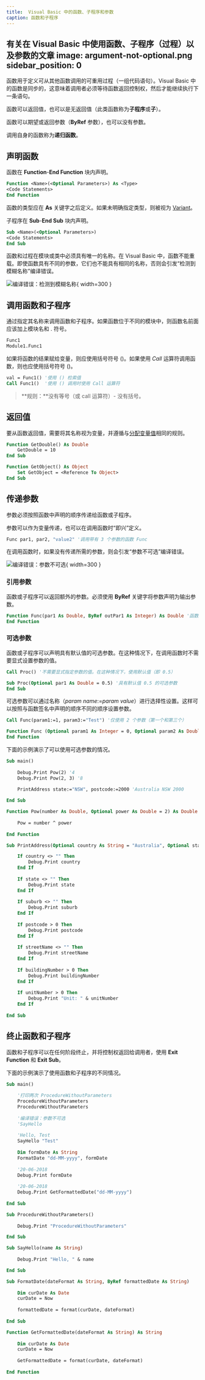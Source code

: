 ```yaml
---
title:  Visual Basic 中的函数、子程序和参数
caption: 函数和子程序
---
```

 有关在 Visual Basic 中使用函数、子程序（过程）以及参数的文章
image: argument-not-optional.png
sidebar_position: 0
---
函数用于定义可从其他函数调用的可重用过程（一组代码语句）。Visual Basic 中的函数是同步的，这意味着调用者必须等待函数返回控制权，然后才能继续执行下一条语句。

函数可以返回值，也可以是无返回值（此类函数称为**子程序**或**子**）。

函数可以期望或返回参数（**ByRef** 参数），也可以没有参数。

调用自身的函数称为**递归函数**。

## 声明函数

函数在 **Function**-**End Function** 块内声明。

~~~ vb
Function <Name>(<Optional Parameters>) As <Type>
<Code Statements>
End Function
~~~

函数的类型应在 **As** 关键字之后定义。如果未明确指定类型，则被视为 [Variant](/docs/codestack/visual-basic/variables/standard-types#variant)。

子程序在 **Sub**-**End Sub** 块内声明。

~~~ vb
Sub <Name>(<Optional Parameters>)
<Code Statements>
End Sub
~~~

函数和过程在模块或类中必须具有唯一的名称。在 Visual Basic 中，函数不能重载。即使函数具有不同的参数，它们也不能具有相同的名称，否则会引发“检测到模糊名称”编译错误。

![编译错误：检测到模糊名称](ambiguous-name-detected.png){ width=300 }

## 调用函数和子程序

通过指定其名称来调用函数和子程序。如果函数位于不同的模块中，则函数名前面应该加上模块名和 . 符号。

~~~ vb
Func1
Module1.Func1
~~~

如果将函数的结果赋给变量，则应使用括号符号 ()。如果使用 *Call* 运算符调用函数，则也应使用括号符号 ()。

~~~ vb
val = Func1() '使用 () 检索值
Call Func1()  '使用 () 调用时使用 Call 运算符
~~~

> **规则：**没有等号（或 call 运算符）- 没有括号。

## 返回值

要从函数返回值，需要将其名称视为变量，并遵循与[分配变量值](/docs/codestack/visual-basic/variables/)相同的规则。

~~~ vb
Function GetDouble() As Double
    GetDouble = 10
End Sub

Function GetObject() As Object
    Set GetObject = <Reference To Object>
End Sub
~~~

## 传递参数

参数必须按照函数中声明的顺序传递给函数或子程序。

参数可以作为变量传递，也可以在调用函数时“即兴”定义。

~~~ vb
Func par1, par2, "value2" '调用带有 3 个参数的函数 Func
~~~

在调用函数时，如果没有传递所需的参数，则会引发“参数不可选”编译错误。

![编译错误：参数不可选](argument-not-optional.png){ width=300 }

### 引用参数

函数或子程序可以返回额外的参数。必须使用 **ByRef** 关键字将参数声明为输出参数。

~~~ vb
Function Func(par1 As Double, ByRef outPar1 As Integer) As Double '函数期望 par1 作为输入，并返回双精度值和另一个整数值作为引用参数
End Function
~~~

### 可选参数

函数或子程序可以声明具有默认值的可选参数。在这种情况下，在调用函数时不需要显式设置参数的值。

~~~ vb
Call Proc() '不需要显式指定参数的值。在这种情况下，使用默认值（即 0.5）

Sub Proc(Optional par1 As Double = 0.5) '具有默认值 0.5 的可选参数
End Sub
~~~

可选参数可以通过名称（*param name*:=*param value*）进行选择性设置。这样可以按照与函数签名中声明的顺序不同的顺序设置参数。

~~~ vb
Call Func(param1:=1, param3:="Test") '仅使用 2 个参数（第一个和第三个）

Function Func (Optional param1 As Integer = 0, Optional param2 As Double = 0.0, Optional param3 As String = "")
End Function
~~~

下面的示例演示了可以使用可选参数的情况。

~~~ vb
Sub main()
    
    Debug.Print Pow(2) '4
    Debug.Print Pow(2, 3) '8

    PrintAddress state:="NSW", postcode:=2000 'Australia NSW 2000
    
End Sub

Function Pow(number As Double, Optional power As Double = 2) As Double
    
    Pow = number ^ power
    
End Function

Sub PrintAddress(Optional country As String = "Australia", Optional state As String = "", Optional suburb As String = "", Optional postcode As Integer = 0, Optional streetName As String = "", Optional buildingNumber As Integer = 0, Optional unitNumber As Integer = 0)

    If country <> "" Then
        Debug.Print country
    End If
    
    If state <> "" Then
        Debug.Print state
    End If
    
    If suburb <> "" Then
        Debug.Print suburb
    End If
    
    If postcode > 0 Then
        Debug.Print postcode
    End If
    
    If streetName <> "" Then
        Debug.Print streetName
    End If
    
    If buildingNumber > 0 Then
        Debug.Print buildingNumber
    End If
    
    If unitNumber > 0 Then
        Debug.Print "Unit: " & unitNumber
    End If
    
End Sub
~~~



## 终止函数和子程序

函数和子程序可以在任何阶段终止，并将控制权返回给调用者，使用 **Exit Function** 和 **Exit Sub**。

下面的示例演示了使用函数和子程序的不同情况。

~~~ vb
Sub main()
    
    '打印两次 ProcedureWithoutParameters
    ProcedureWithoutParameters
    ProcedureWithoutParameters
    
    '编译错误：参数不可选
    'SayHello
    
    'Hello, Test
    SayHello "Test"
    
    Dim formDate As String
    FormatDate "dd-MM-yyyy", formDate
    
    '20-06-2018
    Debug.Print formDate
    
    '20-06-2018
    Debug.Print GetFormattedDate("dd-MM-yyyy")
    
End Sub

Sub ProcedureWithoutParameters()
    
    Debug.Print "ProcedureWithoutParameters"

End Sub

Sub SayHello(name As String)
    
    Debug.Print "Hello, " & name

End Sub

Sub FormatDate(dateFormat As String, ByRef formattedDate As String)
    
    Dim curDate As Date
    curDate = Now
    
    formattedDate = format(curDate, dateFormat)
    
End Sub

Function GetFormattedDate(dateFormat As String) As String
    
    Dim curDate As Date
    curDate = Now
    
    GetFormattedDate = format(curDate, dateFormat)
    
End Function
~~~